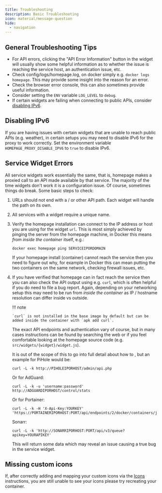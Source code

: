 ```yaml
---
title: Troubleshooting
description: Basic Troubleshooting
icon: material/message-question
hide:
  - navigation
---
```


## General Troubleshooting Tips

- For API errors, clicking the "API Error Information" button in the widget will usually show some helpful information as to whether the issue is reaching the service host, an authentication issue, etc.
- Check config/logs/homepage.log, on docker simply e.g. `docker logs homepage`. This may provide some insight into the reason for an error.
- Check the browser error console, this can also sometimes provide useful information.
- Consider setting the `ENV` variable `LOG_LEVEL` to `debug`.
- If certain widgets are failing when connecting to public APIs, consider [disabling IPv6](#disabling-ipv6).

## Disabling IPv6

If you are having issues with certain widgets that are unable to reach public APIs (e.g. weather), in certain setups you may need to disable IPv6 for the proxy to work correctly. Set the environment variable `HOMEPAGE_PROXY_DISABLE_IPV6` to `true` to disable IPv6.

## Service Widget Errors

All service widgets work essentially the same, that is, homepage makes a proxied call to an API made available by that service. The majority of the time widgets don't work it is a configuration issue. Of course, sometimes things do break. Some basic steps to check:

1.  URLs should not end with a / or other API path. Each widget will handle the path on its own.

2.  All services with a widget require a unique name.

3.  Verify the homepage installation can connect to the IP address or host you are using for the widget `url`. This is most simply achieved by pinging the server from the homepage machine, in Docker this means _from inside the container_ itself, e.g.:

    ```
    docker exec homepage ping SERVICEIPORDOMAIN
    ```

    If your homepage install (container) cannot reach the service then you need to figure out why, for example in Docker this can mean putting the two containers on the same network, checking firewall issues, etc.

4.  If you have verified that homepage can in fact reach the service then you can also check the API output using e.g. `curl`, which is often helpful if you do need to file a bug report. Again, depending on your networking setup this may need to be run from _inside the container_ as IP / hostname resolution can differ inside vs outside.

    !!! note

        `curl` is not installed in the base image by default but can be added inside the container with `apk add curl`.

    The exact API endpoints and authentication vary of course, but in many cases instructions can be found by searching the web or if you feel comfortable looking at the homepage source code (e.g. `src/widgets/{widget}/widget.js`).

    It is out of the scope of this to go into full detail about how to , but an example for PiHole would be:

    ```
    curl -L -k http://PIHOLEIPORHOST/admin/api.php
    ```

    Or for AdGuard:

    ```
    curl -L -k -u 'username:password' http://ADGUARDIPORHOST/control/stats
    ```

    Or for Portainer:

    ```
    curl -L -k -H 'X-Api-Key:YOURKEY' 'https://PORTAINERIPORHOST:PORT/api/endpoints/2/docker/containers/json'
    ```

    Sonarr:

    ```
    curl -L -k 'http://SONARRIPORHOST:PORT/api/v3/queue?apikey=YOURAPIKEY'
    ```

    This will return some data which may reveal an issue causing a true bug in the service widget.

## Missing custom icons

If, after correctly adding and mapping your custom icons via the [Icons](../configs/services.md#icons) instructions, you are still unable to see your icons please try recreating your container.
